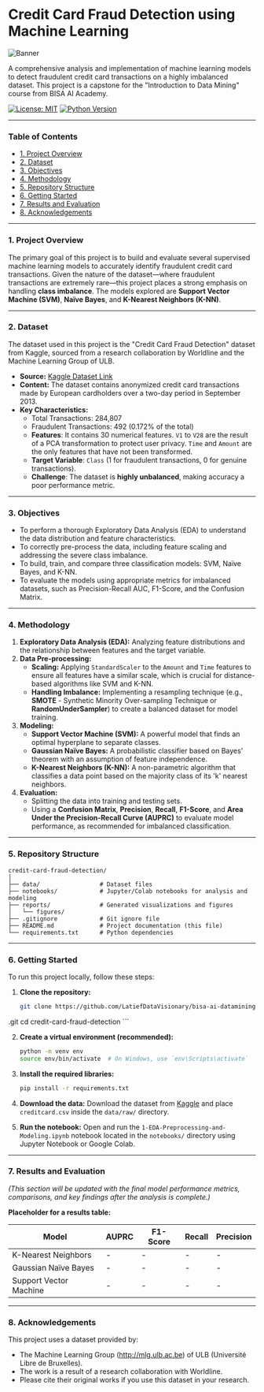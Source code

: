 # Credit Card Fraud Detection using Machine Learning

![Banner](https://i.imgur.com/your-banner-image-url.png) <!-- Opsional: Anda bisa buat banner keren di canva.com -->

A comprehensive analysis and implementation of machine learning models to detect fraudulent credit card transactions on a highly imbalanced dataset. This project is a capstone for the "Introduction to Data Mining" course from BISA AI Academy.

[![License: MIT](https://img.shields.io/badge/License-MIT-yellow.svg)](https://opensource.org/licenses/MIT)
[![Python Version](https://img.shields.io/badge/Python-3.9%2B-blue.svg)](https://www.python.org/downloads/)

---

### Table of Contents
*   [1. Project Overview](#1-project-overview)
*   [2. Dataset](#2-dataset)
*   [3. Objectives](#3-objectives)
*   [4. Methodology](#4-methodology)
*   [5. Repository Structure](#5-repository-structure)
*   [6. Getting Started](#6-getting-started)
*   [7. Results and Evaluation](#7-results-and-evaluation)
*   [8. Acknowledgements](#8-acknowledgements)

---

### 1. Project Overview

The primary goal of this project is to build and evaluate several supervised machine learning models to accurately identify fraudulent credit card transactions. Given the nature of the dataset—where fraudulent transactions are extremely rare—this project places a strong emphasis on handling **class imbalance**. The models explored are **Support Vector Machine (SVM)**, **Naïve Bayes**, and **K-Nearest Neighbors (K-NN)**.

---

### 2. Dataset

The dataset used in this project is the "Credit Card Fraud Detection" dataset from Kaggle, sourced from a research collaboration by Worldline and the Machine Learning Group of ULB.

*   **Source:** [Kaggle Dataset Link](https://www.kaggle.com/datasets/mlg-ulb/creditcardfraud)
*   **Content:** The dataset contains anonymized credit card transactions made by European cardholders over a two-day period in September 2013.
*   **Key Characteristics:**
    *   Total Transactions: 284,807
    *   Fraudulent Transactions: 492 (0.172% of the total)
    *   **Features**: It contains 30 numerical features. `V1` to `V28` are the result of a PCA transformation to protect user privacy. `Time` and `Amount` are the only features that have not been transformed.
    *   **Target Variable**: `Class` (1 for fraudulent transactions, 0 for genuine transactions).
    *   **Challenge**: The dataset is **highly unbalanced**, making accuracy a poor performance metric.

---

### 3. Objectives

*   To perform a thorough Exploratory Data Analysis (EDA) to understand the data distribution and feature characteristics.
*   To correctly pre-process the data, including feature scaling and addressing the severe class imbalance.
*   To build, train, and compare three classification models: SVM, Naïve Bayes, and K-NN.
*   To evaluate the models using appropriate metrics for imbalanced datasets, such as Precision-Recall AUC, F1-Score, and the Confusion Matrix.

---

### 4. Methodology

1.  **Exploratory Data Analysis (EDA):** Analyzing feature distributions and the relationship between features and the target variable.
2.  **Data Pre-processing:**
    *   **Scaling:** Applying `StandardScaler` to the `Amount` and `Time` features to ensure all features have a similar scale, which is crucial for distance-based algorithms like SVM and K-NN.
    *   **Handling Imbalance:** Implementing a resampling technique (e.g., **SMOTE** - Synthetic Minority Over-sampling Technique or **RandomUnderSampler**) to create a balanced dataset for model training.
3.  **Modeling:**
    *   **Support Vector Machine (SVM):** A powerful model that finds an optimal hyperplane to separate classes.
    *   **Gaussian Naïve Bayes:** A probabilistic classifier based on Bayes' theorem with an assumption of feature independence.
    *   **K-Nearest Neighbors (K-NN):** A non-parametric algorithm that classifies a data point based on the majority class of its 'k' nearest neighbors.
4.  **Evaluation:**
    *   Splitting the data into training and testing sets.
    *   Using a **Confusion Matrix**, **Precision**, **Recall**, **F1-Score**, and **Area Under the Precision-Recall Curve (AUPRC)** to evaluate model performance, as recommended for imbalanced classification.

---

### 5. Repository Structure
```
credit-card-fraud-detection/
│
├── data/                 # Dataset files
├── notebooks/            # Jupyter/Colab notebooks for analysis and modeling
├── reports/              # Generated visualizations and figures
│   └── figures/
├── .gitignore            # Git ignore file
├── README.md             # Project documentation (this file)
└── requirements.txt      # Python dependencies
```

---

### 6. Getting Started

To run this project locally, follow these steps:

1.  **Clone the repository:**
    ```bash
    git clone https://github.com/LatiefDataVisionary/bisa-ai-datamining-capstone-fraud-detection
.git
    cd credit-card-fraud-detection
    ```

2.  **Create a virtual environment (recommended):**
    ```bash
    python -m venv env
    source env/bin/activate  # On Windows, use `env\Scripts\activate`
    ```

3.  **Install the required libraries:**
    ```bash
    pip install -r requirements.txt
    ```

4.  **Download the data:**
    Download the dataset from [Kaggle](https://www.kaggle.com/datasets/mlg-ulb/creditcardfraud) and place `creditcard.csv` inside the `data/raw/` directory.

5.  **Run the notebook:**
    Open and run the `1-EDA-Preprocessing-and-Modeling.ipynb` notebook located in the `notebooks/` directory using Jupyter Notebook or Google Colab.

---

### 7. Results and Evaluation

*(This section will be updated with the final model performance metrics, comparisons, and key findings after the analysis is complete.)*

**Placeholder for a results table:**

| Model                 | AUPRC | F1-Score | Recall | Precision |
| --------------------- | ----- | -------- | ------ | --------- |
| K-Nearest Neighbors   | -     | -        | -      | -         |
| Gaussian Naïve Bayes  | -     | -        | -      | -         |
| Support Vector Machine| -     | -        | -      | -         |


---

### 8. Acknowledgements

This project uses a dataset provided by:
*   The Machine Learning Group (http://mlg.ulb.ac.be) of ULB (Université Libre de Bruxelles).
*   The work is a result of a research collaboration with Worldline.
*   Please cite their original works if you use this dataset in your research.
